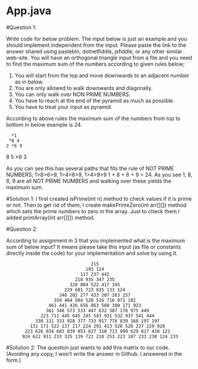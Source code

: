 # App.java

#Question 1:

Write code for below problem. The input below is just an example and you should implement independent from the input. Please paste the link to the answer shared using pastebin, dotnetfiddle, jsfiddle, or any other similar web-site.
You will have an orthogonal triangle input from a file and you need to find the maximum sum of the numbers according to given rules below;

1. You will start from the top and move downwards to an adjacent number as in below.
2. You are only allowed to walk downwards and diagonally.
3. You can only walk over NON PRIME NUMBERS.
4. You have to reach at the end of the pyramid as much as possible.
5. You have to treat your input as pyramid.

According to above rules the maximum sum of the numbers from top to bottom in below example is 24.

      *1
     *8 4
    2 *6 9
   8 5 *9 3

As you can see this has several paths that fits the rule of NOT PRIME NUMBERS; 1>8>6>9, 1>4>6>9, 1>4>9>9
1 + 8 + 6 + 9 = 24.  As you see 1, 8, 6, 9 are all NOT PRIME NUMBERS and walking over these yields the maximum sum.

#Solution 1:
I first created isPrime(int n) method to check values if it is prime or not. Then to get rid of them, I create makePrimeZero(int arr[][]) method which sets the prime numbers to zero in the array. Just to check them I added printArray(int arr[][]) method.


#Question 2: 

According to assignment in 3 that you implemented what is the maximum sum of below input? It means please take this input (as file or constants directly inside the code) for your implementation and solve by using it.

                                    215
                                  193 124
                                117 237 442
                              218 935 347 235
                            320 804 522 417 345
                          229 601 723 835 133 124
                        248 202 277 433 207 263 257
                      359 464 504 528 516 716 871 182
                    461 441 426 656 863 560 380 171 923
                   381 348 573 533 447 632 387 176 975 449
                 223 711 445 645 245 543 931 532 937 541 444
               330 131 333 928 377 733 017 778 839 168 197 197
             131 171 522 137 217 224 291 413 528 520 227 229 928
           223 626 034 683 839 053 627 310 713 999 629 817 410 121
          924 622 911 233 325 139 721 218 253 223 107 233 230 124 233 

#Solution 2: 
The question just wants to add this matrix to our code.
(Avoiding any copy, I won't write the answer in Github. I answered in the form.)
